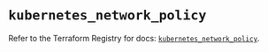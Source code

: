 # `kubernetes_network_policy`

Refer to the Terraform Registry for docs: [`kubernetes_network_policy`](https://registry.terraform.io/providers/hashicorp/kubernetes/2.33.0/docs/resources/network_policy).
